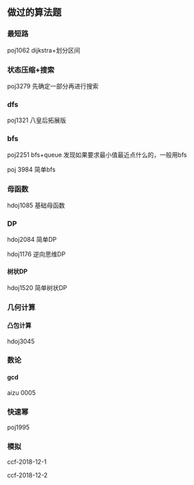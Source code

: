 ## 做过的算法题
### 最短路
poj1062 dijkstra+划分区间
### 状态压缩+搜索
poj3279 先确定一部分再进行搜索
### dfs
poj1321 八皇后拓展版
### bfs
poj2251 bfs+queue 发现如果要求最小值最近点什么的，一般用bfs

poj 3984 简单bfs
### 母函数

hdoj1085 基础母函数
### DP

hdoj2084 简单DP

hdoj1176 逆向思维DP

#### 树状DP
hdoj1520 简单树状DP


### 几何计算

#### 凸包计算

hdoj3045

### 数论

#### gcd

aizu 0005

### 快速幂

poj1995

### 模拟
ccf-2018-12-1

ccf-2018-12-2